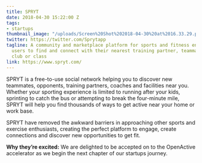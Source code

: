 ```yaml
---
title: SPRYT
date: 2018-04-30 15:22:00 Z
tags:
- startups
thumbnail_image: "/uploads/Screen%20Shot%202018-04-30%20at%2016.33.29.png"
twitter: https://twitter.com/Sprytapp
tagline: A community and marketplace platform for sports and fitness enthusiasts enabling
  users to find and connect with their nearest training partner, teammate, coach,
  club or class
link: https://www.spryt.com/
---
```


SPRYT is a free-to-use social network helping you to discover new teammates, opponents, training partners, coaches and facilities near you. Whether your sporting experience is limited to running after your kids, sprinting to catch the bus or attempting to break the four-minute mile, SPRYT will help you find thousands of ways to get active near your home or work base.

SPRYT have removed the awkward barriers in approaching other sports and exercise enthusiasts, creating the perfect platform to engage, create connections and discover new opportunities to get fit.

**Why they’re excited:** We are delighted to be accepted on to the OpenActive accelerator as we begin the next chapter of our startups journey.